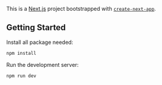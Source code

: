 This is a [Next.js](https://nextjs.org) project bootstrapped with [`create-next-app`](https://nextjs.org/docs/app/api-reference/cli/create-next-app).

## Getting Started

Install all package needed:

```bash
npm install
```
Run the development server:

```bash
npm run dev
```

